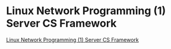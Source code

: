 # Linux Network Programming (1) Server CS Framework
[Linux Network Programming (1) Server CS Framework](https://aiwithcloud.com/2022/09/16/linux_network_programming_1_server_cs_framework/)